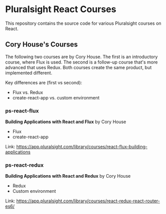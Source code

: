 # Pluralsight React Courses
This repository contains the source code for various Pluralsight courses on React.

## Cory House's Courses
The following two courses are by Cory House. The first is an introductory course, where Flux is used. The second is a follow-up course that's more advanced that uses Redux. Both courses create the same product, but implemented different.

Key differences are (first vs second):
* Flux vs. Redux
* create-react-app vs. custom environment

### ps-react-flux
**Building Applications with React and Flux** by Cory House
* Flux
* create-react-app

Link: https://app.pluralsight.com/library/courses/react-flux-building-applications

### ps-react-redux
**Building Applications with React and Redux** by Cory House
* Redux
* Custom environment

Link: https://app.pluralsight.com/library/courses/react-redux-react-router-es6/
